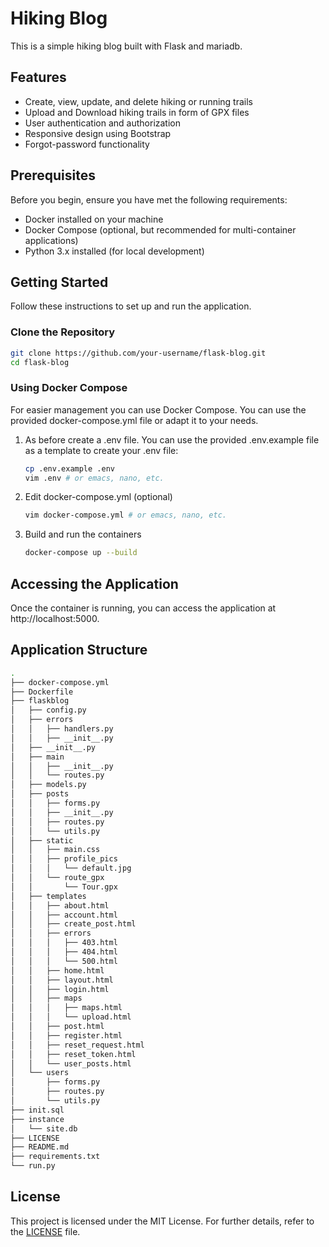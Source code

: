 # Hiking Blog

This is a simple hiking blog built with Flask and mariadb.

## Features

- Create, view, update, and delete hiking or running trails
- Upload and Download hiking trails in form of GPX files
- User authentication and authorization
- Responsive design using Bootstrap
- Forgot-password functionality

## Prerequisites

Before you begin, ensure you have met the following requirements:

- Docker installed on your machine
- Docker Compose (optional, but recommended for multi-container applications)
- Python 3.x installed (for local development)

## Getting Started

Follow these instructions to set up and run the application.

### Clone the Repository

```bash
git clone https://github.com/your-username/flask-blog.git
cd flask-blog
```

<!-- ### Build and Run the Docker Container

1. Create a .env file. You can use the provided .env.example file as a   template to create your .env file:
    ```bash
    cp .env.example .env
    vim .env # or emacs, nano, etc.
    ```

2. Build the Docker image:

    ```bash
    docker build -t flask_blog .
    ```

3. Run the Docker container:

    ```bash
    docker run -p 5000:5000 flask_blog
    ``` -->

### Using Docker Compose

For easier management you can use Docker Compose. You can use the provided docker-compose.yml file or adapt it to your needs.

1. As before create a .env file. You can use the provided .env.example file as a   template to create your .env file:

    ```bash
    cp .env.example .env
    vim .env # or emacs, nano, etc.
    ```

2. Edit docker-compose.yml (optional)

   ```bash
   vim docker-compose.yml # or emacs, nano, etc.
   ```

3. Build and run the containers

    ```bash
    docker-compose up --build
    ```

## Accessing the Application

Once the container is running, you can access the application at http://localhost:5000.

## Application Structure

```bash
.
├── docker-compose.yml
├── Dockerfile
├── flaskblog
│   ├── config.py
│   ├── errors
│   │   ├── handlers.py
│   │   ├── __init__.py
│   ├── __init__.py
│   ├── main
│   │   ├── __init__.py
│   │   └── routes.py
│   ├── models.py
│   ├── posts
│   │   ├── forms.py
│   │   ├── __init__.py
│   │   ├── routes.py
│   │   └── utils.py
│   ├── static
│   │   ├── main.css
│   │   ├── profile_pics
│   │   │   └── default.jpg
│   │   └── route_gpx
│   │       └── Tour.gpx
│   ├── templates
│   │   ├── about.html
│   │   ├── account.html
│   │   ├── create_post.html
│   │   ├── errors
│   │   │   ├── 403.html
│   │   │   ├── 404.html
│   │   │   └── 500.html
│   │   ├── home.html
│   │   ├── layout.html
│   │   ├── login.html
│   │   ├── maps
│   │   │   ├── maps.html
│   │   │   └── upload.html
│   │   ├── post.html
│   │   ├── register.html
│   │   ├── reset_request.html
│   │   ├── reset_token.html
│   │   └── user_posts.html
│   └── users
│       ├── forms.py
│       ├── routes.py
│       └── utils.py
├── init.sql
├── instance
│   └── site.db
├── LICENSE
├── README.md
├── requirements.txt
└── run.py
```

## License

This project is licensed under the MIT License. For further details, refer to the [LICENSE](LICENSE) file.
